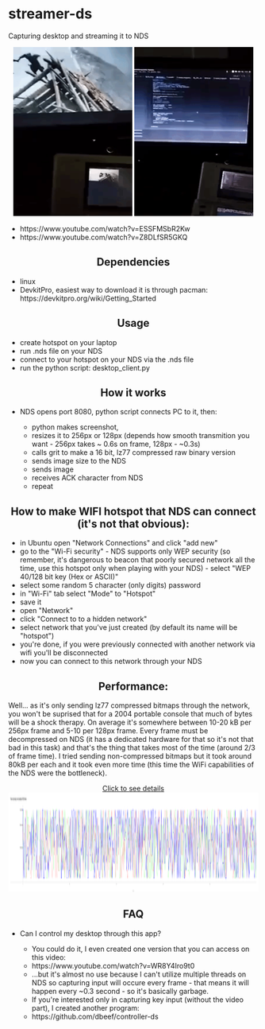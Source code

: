 # streamer-ds
Capturing desktop and streaming it to NDS 

<p align="center">
<img src="https://github.com/dbeef/streamer-ds/blob/master/readme/cropped_128.gif" alt="128px streaming"
 width="240" height="340">
<img src="https://github.com/dbeef/streamer-ds/blob/master/readme/cropped_256.gif" alt="256px streaming"
 width="240" height="340">


<ul>
<li>https://www.youtube.com/watch?v=ESSFMSbR2Kw</li>
<li>https://www.youtube.com/watch?v=Z8DLfSR5GKQ</li>
</ul>

<h2 align="center">Dependencies</h2>
<ul>
 <li>linux</li>
<li>DevkitPro, easiest way to download it is through pacman: https://devkitpro.org/wiki/Getting_Started</li>
</ul>


<h2 align="center">Usage</h2>

<ul>
 
 <li> create hotspot on your laptop </li>
 <li> run .nds file on your NDS </li>
 <li> connect to your hotspot on your NDS via the .nds file </li>
 <li> run the python script: desktop_client.py </li> 
 
 
</ul>


<h2 align="center">How it works</h2>

<ul>
<li>NDS opens port 8080, python script connects PC to it, then:</li>
  <ul>
    <li> python makes screenshot,</li>  
    <li> resizes it to 256px or 128px (depends how smooth transmition you want - 256px takes ~ 0.6s on frame, 128px - ~0.3s)</li>  
    <li> calls grit to make a 16 bit, lz77 compressed raw binary version</li>  
    <li> sends image size to the NDS</li>  
    <li> sends image</li>  
    <li> receives ACK character from NDS</li>  
    <li> repeat</li>  
    </ul>
</ul>

<h2 align="center">How to make WIFI hotspot that NDS can connect (it's not that obvious):</h2>

<ul>
<li>in Ubuntu open "Network Connections" and click "add new"</li>
<li>go to the "Wi-Fi security" - NDS supports only WEP security (so remember, it's dangerous to beacon that poorly secured network all the time, use this hotspot only when playing with your NDS) - select "WEP 40/128 bit key (Hex or ASCII)" </li>
 <li> select some random 5 character (only digits) password </li>
 <li> in "Wi-Fi" tab select "Mode" to "Hotspot" </li>
 <li> save it </li>
 <li> open "Network" </li>
 <li> click "Connect to to a hidden network" </li>
 <li> select network that you've just created (by default its name will be "hotspot")
 <li> you're done, if you were previously connected with another network via wifi you'll be disconnected</li>
 <li> now you can connect to this network through your NDS </li>
</ul>

<h2 align="center">Performance:</h2>
<p> Well... as it's only sending lz77 compressed bitmaps through the network, you won't be suprised that for a 2004 portable console that much of bytes will be a shock therapy. On average it's somewhere between 10-20 kB per 256px frame and 5-10 per 128px frame. Every frame must be decompressed on NDS (it has a dedicated hardware for that so it's not that bad in this task) and that's the thing that takes most of the time (around 2/3 of frame time). I tried sending non-compressed bitmaps but it took around 80kB per each and it took even more time (this time the WiFi capabilities of the NDS were the bottleneck). </p>

<p align="center"> <a href="https://raw.githubusercontent.com/dbeef/streamer-ds/master/readme/all_parameters_500.png"> Click to see details</a>
<img src="https://github.com/dbeef/streamer-ds/blob/master/readme/all_parameters_500.png" alt="Efficiency"
 width="2500" height="200">

<h2 align="center">FAQ</h2>

<ul>
<li>Can I control my desktop through this app?</li>
 <ul>
<li> You could do it, I even created one version that you can access on this video:</li>
<li>https://www.youtube.com/watch?v=WR8Y4Iro9t0</li>
<li> ...but it's almost no use because I can't utilize multiple threads on NDS so capturing input will occure every frame - that means it will happen every ~0.3 second - so it's basically garbage.</li>
<li> If you're interested only in capturing key input (without the video part), I created another program:</li>
 <li>https://github.com/dbeef/controller-ds</li> 
 </ul>
 </ul>
